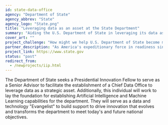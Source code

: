 ```yaml
---
id: state-data-office
agency: "Department of State"
agency_abbrev: "State"
agency_logo: "State.png"
title: "Leveraging data as an asset at the State Department"
summary: "Aiding the U.S. Department of State in leveraging its data as a strategic asset to better gather insights on mission needs, results, and risks"
cover_art: ""
project_challenge: "How might we help U.S. Department of State become more data driven?"
partner_description: "As America's expeditionary force in readiness since 1775, the Marines are forward deployed to win our nation's battles swiftly and aggressively in times of crisis."
project_link: https://www.state.gov
status: "past"
redirect_from:
  - /newprojects/iip.html
---
```


The Department of State seeks a Presidential Innovation Fellow to serve as a Senior Advisor to facilitate the establishment of a Chief Data Office to leverage data as a strategic asset.  Additionally, this individual will work to lay the foundation for establishing Artificial Intelligence and Machine Learning capabilities for the department.  They will serve as a data and technology "Evangelist" to build support to drive innovation that evolves and transforms the department to meet today's and future national objectives.
